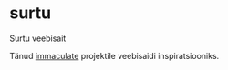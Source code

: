 # surtu
Surtu veebisait

Tänud [immaculate](https://github.com/siawyoung/immaculate) projektile veebisaidi inspiratsiooniks.